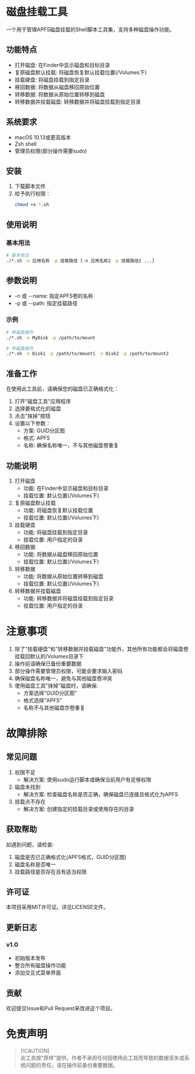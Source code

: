 # 磁盘挂载工具

一个用于管理APFS磁盘挂载的Shell脚本工具集，支持多种磁盘操作功能。

## 功能特点

- 打开磁盘: 在Finder中显示磁盘和目标目录
- 复原磁盘默认挂载: 将磁盘恢复默认挂载位置(/Volumes下)
- 挂载硬盘: 将磁盘挂载到指定目录
- 移回数据: 将数据从磁盘移回原始位置
- 转移数据: 将数据从原始位置转移到磁盘
- 转移数据并挂载磁盘: 转移数据并将磁盘挂载到指定目录

## 系统要求

- macOS 10.13或更高版本
- Zsh shell
- 管理员权限(部分操作需要sudo)

## 安装

1. 下载脚本文件
2. 给予执行权限：
    ```bash
    chmod +x *.sh
    ```

## 使用说明

### 基本用法
```bash
# 基本用法
./*.sh -n 应用名称 -p 挂载路径 [-n 应用名称2 -p 挂载路径2 ...]
```

## 参数说明

- -n 或 --name: 指定APFS卷的名称
- -p 或 --path: 指定挂载路径

### 示例

```bash
# 单磁盘操作
./*.sh -n MyDisk -p /path/to/mount
```
```bash
# 多磁盘操作
./*.sh -n Disk1 -p /path/to/mount1 -n Disk2 -p /path/to/mount2
```

## 准备工作

在使用此工具前，请确保您的磁盘已正确格式化：

1. 打开"磁盘工具"应用程序
2. 选择要格式化的磁盘
3. 点击"抹掉"按钮
4. 设置以下参数：
   - 方案: GUID分区图
   - 格式: APFS
   - 名称: 确保名称唯一，不与其他磁盘卷重复

## 功能说明

1. 打开磁盘
   - 功能: 在Finder中显示磁盘和目标目录
   - 挂载位置: 默认位置(/Volumes下)
2. 复原磁盘默认挂载
   - 功能: 将磁盘恢复默认挂载位置
   - 挂载位置: 默认位置(/Volumes下)
3. 挂载硬盘
   - 功能: 将磁盘挂载到指定目录
   - 挂载位置: 用户指定的目录
4. 移回数据
   - 功能: 将数据从磁盘移回原始位置
   - 挂载位置: 默认位置(/Volumes下)
5. 转移数据
   - 功能: 将数据从原始位置转移到磁盘
   - 挂载位置: 默认位置(/Volumes下)
6. 转移数据并挂载磁盘
   - 功能: 转移数据并将磁盘挂载到指定目录
   - 挂载位置: 用户指定的目录

# 注意事项

1. 除了"挂载硬盘"和"转移数据并挂载磁盘"功能外，其他所有功能都会将磁盘卷挂载回默认的/Volumes目录下
2. 操作前请确保已备份重要数据
3. 部分操作需要管理员权限，可能会要求输入密码
4. 确保磁盘名称唯一，避免与其他磁盘卷冲突
5. 使用磁盘工具"抹掉"磁盘时，请确保:
   - 方案选择"GUID分区图"
   - 格式选择"APFS"
   - 名称不与其他磁盘宗卷重复

# 故障排除

## 常见问题

1. 权限不足
   - 解决方案: 使用sudo运行脚本或确保当前用户有足够权限
2. 磁盘未找到
   - 解决方案: 检查磁盘名称是否正确，确保磁盘已连接且格式化为APFS
3. 挂载点不存在
   - 解决方案: 创建指定的挂载目录或使用存在的目录

## 获取帮助

如遇到问题，请检查:

1. 磁盘是否已正确格式化(APFS格式，GUID分区图)
2. 磁盘名称是否唯一
3. 挂载路径是否存在且有适当权限

## 许可证

本项目采用MIT许可证。详见LICENSE文件。

## 更新日志

### v1.0

- 初始版本发布
- 整合所有磁盘操作功能
- 添加交互式菜单界面

## 贡献

欢迎提交Issue和Pull Request来改进这个项目。

# 免责声明
> [!CAUTION]\
> 此工具按"原样"提供，作者不承担任何因使用此工具而导致的数据丢失或系统问题的责任。请在操作前备份重要数据。